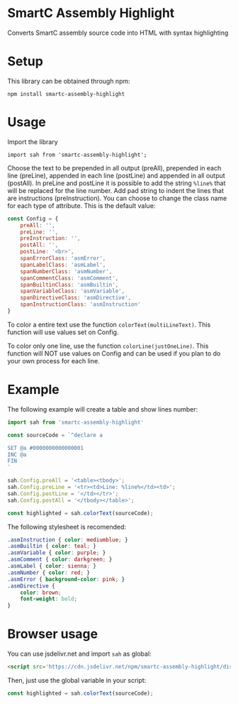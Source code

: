 # SmartC Assembly Highlight
Converts SmartC assembly source code into HTML with syntax highlighting

# Setup
This library can be obtained through npm:
```
npm install smartc-assembly-highlight
```

# Usage
Import the library
```
import sah from 'smartc-assembly-highlight';
```

Choose the text to be prepended in all output (preAll), prepended in each line (preLine), appended in each line (postLine) and appended in all output (postAll).
In preLine and postLine it is possible to add the string `%line%` that will be replaced for the line number.
Add pad string to indent the lines that are instructions (preInstruction).
You can choose to change the class name for each type of attribute.
This is the default value:
```js
const Config = {
    preAll: '',
    preLine: '',
    preInstruction: '',
    postAll: '',
    postLine: '<br>',
    spanErrorClass: 'asmError',
    spanLabelClass: 'asmLabel',
    spanNumberClass: 'asmNumber',
    spanCommentClass: 'asmComment',
    spanBuiltinClass: 'asmBuiltin',
    spanVariableClass: 'asmVariable',
    spanDirectiveClass: 'asmDirective',
    spanInstructionClass: 'asmInstruction'
}
```

To color a entire text use the function `colorText(multiLineText)`. This function will use values set on Config.

To color only one line, use the function `colorLine(justOneLine)`. This function will NOT use values on Config and can be used if you plan to do your own process for each line.

# Example
The following example will create a table and show lines number:

```js
import sah from 'smartc-assembly-highlight'

const sourceCode = `^declare a

SET @a #0000000000000001
INC @a
FIN
`

sah.Config.preAll = '<table><tbody>';
sah.Config.preLine = '<tr><td>Line: %line%</td><td>';
sah.Config.postLine = '</td></tr>';
sah.Config.postAll = '</tbody></table>';

const highlighted = sah.colorText(sourceCode);

```

The following stylesheet is recomended:
```css
.asmInstruction { color: mediumblue; }
.asmBuiltin { color: teal; }
.asmVariable { color: purple; }
.asmComment { color: darkgreen; }
.asmLabel { color: sienna; }
.asmNumber { color: red; }
.asmError { background-color: pink; }
.asmDirective {
    color: brown;
    font-weight: bold;
}
```

# Browser usage
You can use jsdelivr.net and import `sah` as global:

```html
<script src='https://cdn.jsdelivr.net/npm/smartc-assembly-highlight/dist/index-min.js'></script>
```

Then, just use the global variable in your script:

```js
const highlighted = sah.colorText(sourceCode);
```
